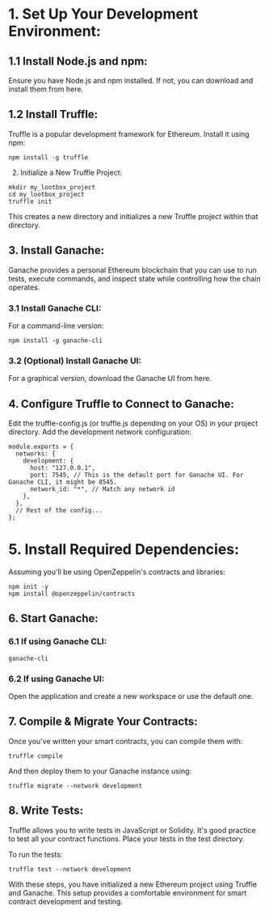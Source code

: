 
# 1. Set Up Your Development Environment:

## 1.1 Install Node.js and npm:

Ensure you have Node.js and npm installed. If not, you can download and install them from here.

## 1.2 Install Truffle:
Truffle is a popular development framework for Ethereum. Install it using npm:

```
npm install -g truffle
```
2. Initialize a New Truffle Project:
```
mkdir my_lootbox_project
cd my_lootbox_project
truffle init
```
This creates a new directory and initializes a new Truffle project within that directory.

## 3. Install Ganache:
Ganache provides a personal Ethereum blockchain that you can use to run tests, execute commands, and inspect state while controlling how the chain operates.

### 3.1 Install Ganache CLI:
For a command-line version:

```
npm install -g ganache-cli
```
### 3.2 (Optional) Install Ganache UI:
For a graphical version, download the Ganache UI from here.

## 4. Configure Truffle to Connect to Ganache:
Edit the truffle-config.js (or truffle.js depending on your OS) in your project directory. Add the development network configuration:


```
module.exports = {
  networks: {
    development: {
      host: "127.0.0.1",
      port: 7545, // This is the default port for Ganache UI. For Ganache CLI, it might be 8545.
      network_id: "*", // Match any network id
    },
  },
  // Rest of the config...
};
```
# 5. Install Required Dependencies:
Assuming you'll be using OpenZeppelin's contracts and libraries:

```
npm init -y
npm install @openzeppelin/contracts
```
## 6. Start Ganache:

### 6.1 If using Ganache CLI:

```
ganache-cli
```
### 6.2 If using Ganache UI:
Open the application and create a new workspace or use the default one.

## 7. Compile & Migrate Your Contracts:
Once you've written your smart contracts, you can compile them with:

```
truffle compile
```
And then deploy them to your Ganache instance using:
```
truffle migrate --network development
```
## 8. Write Tests:
Truffle allows you to write tests in JavaScript or Solidity. It's good practice to test all your contract functions. Place your tests in the test directory.

To run the tests:

```
truffle test --network development
```
With these steps, you have initialized a new Ethereum project using Truffle and Ganache. This setup provides a comfortable environment for smart contract development and testing.